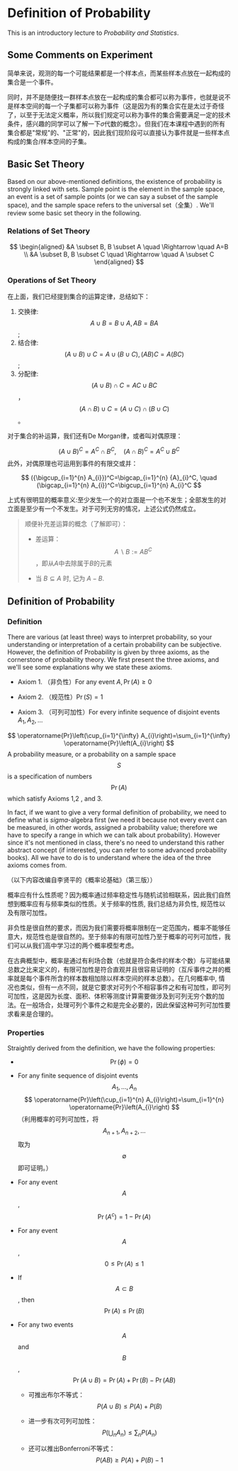 # Definition of Probability

This is an introductory lecture to *Probability and Statistics*.

## Some Comments on Experiment

简单来说，观测的每一个可能结果都是一个样本点，而某些样本点放在一起构成的集合是一个事件。

同时，并不是随便找一群样本点放在一起构成的集合都可以称为事件，也就是说不是样本空间的每一个子集都可以称为事件（这是因为有的集合实在是太过于奇怪了，以至于无法定义概率，所以我们规定可以称为事件的集合需要满足一定的技术条件，感兴趣的同学可以了解一下$\sigma$代数的概念）。但我们在本课程中遇到的所有集合都是"常规"的、"正常"的，因此我们现阶段可以直接认为事件就是一些样本点构成的集合/样本空间的子集。

## Basic Set Theory

Based on our above-mentioned definitions, the existence of probability is strongly linked with sets. Sample point is the element in the sample space, an event is a set of sample points (or we can say a subset of the sample space), and the sample space refers to the universal set（全集）. We'll review some basic set theory in the following.

### Relations of Set Theory

$$
\begin{aligned}
&A \subset B, B \subset A \quad \Rightarrow \quad A=B \\
&A \subset B, B \subset C \quad \Rightarrow \quad A \subset C
\end{aligned}
$$

### Operations of Set Theory

在上面，我们已经提到集合的运算定律，总结如下：

1. 交换律: $$A \cup B=B \cup A, A B=B A$$;
2. 结合律: $$(A \cup B) \cup C=A \cup(B \cup C),(A B) C=A(B C)$$;
3. 分配律: $$(A \cup B) \cap C=A C \cup B C$$，$$(A \cap B) \cup C=(A \cup C) \cap(B \cup C)$$。

对于集合的补运算，我们还有De Morgan律，或者叫对偶原理：

$$
({A \cup B})^C={A}^C \cap {B}^C, \quad ({A \cap B})^C={A}^C \cup {B}^C
$$
此外，对偶原理也可运用到事件的有限交或并：

$$
({\bigcup_{i=1}^{n} A_{i}})^C=\bigcap_{i=1}^{n} {A}_{i}^C, \quad (\bigcap_{i=1}^{n} A_{i})^C=\bigcup_{i=1}^{n} A_{i}^C
$$

上式有很明显的概率意义:至少发生一个的对立面是一个也不发生；全部发生的对立面是至少有一个不发生。对于可列无穷的情况，上述公式仍然成立。

> 顺便补充差运算的概念（了解即可）：
>
> - 差运算：$$A \backslash B:=AB^C$$，即从$A$中去除属于$B$的元素
>
> - 当 $B \subseteq A$ 时, 记为 $A-B$.




## Definition of Probability

### Definition

There are various (at least three) ways to interpret probability, so your understanding or interpretation of a certain probability can be subjective. However, the definition of Probability is given by three axioms, as the cornerstone of probability theory. We first present the three axioms, and we'll see some explanations why we state these axioms.

- Axiom 1. （非负性）For any event $A, \operatorname{Pr}(A) \geq 0$ 

- Axiom 2. （规范性）$\operatorname{Pr}(S)=1$ 

- Axiom 3. （可列可加性）For every infinite sequence of disjoint events $A_{1}, A_{2}, \ldots$ 

$$
\operatorname{Pr}\left(\cup_{i=1}^{\infty} A_{i}\right)=\sum_{i=1}^{\infty} \operatorname{Pr}\left(A_{i}\right)
$$
A probability measure, or a probability on a sample space $$S$$ is a specification of numbers $$\operatorname{Pr}(A)$$ which satisfy Axioms 1,2 , and 3. 

In fact, if we want to give a very formal definition of probability, we need to define what is $sigma$-algebra first (we need it because not every event can be measured, in other words, assigned a probability value; therefore we have to specify a range in which we can talk about probability). However since it's not mentioned in class, there's no need to understand this rather abstract concept (if interested, you can refer to some advanced probability books). All we have to do is to understand where the idea of the three axioms comes from.

（以下内容改编自李贤平的《概率论基础》（第三版））

概率应有什么性质呢？因为概率通过频率稳定性与随机试验相联系，因此我们自然想到概率应有与频率类似的性质。关于频率的性质, 我们总结为非负性, 规范性以及有限可加性。

非负性是很自然的要求，而因为我们需要将概率限制在一定范围内，概率不能够任意大，规范性也是很自然的。至于频率的有限可加性乃至于概率的可列可加性，我们可以从我们高中学习过的两个概率模型考虑。

在古典概型中，概率是通过有利场合数（也就是符合条件的样本个数）与可能结果总数之比来定义的，有限可加性是符合直观并且很容易证明的（互斥事件之并的概率就是每个事件所含的样本数相加除以样本空间的样本总数）。在几何概率中, 情况也类似，但有一点不同，就是它要求对可列个不相容事件之和有可加性，即可列可加性，这是因为长度、面积、体积等测度计算需要做涉及到可列无穷个数的加法。在一般场合，处理可列个事件之和是完全必要的，因此保留这种可列可加性要求看来是合理的。

### Properties

Straightly derived from the definition, we have the following properties:

- $$\operatorname{Pr}(\phi)=0$$

- For any finite sequence of disjoint events $$A_{1}, \ldots, A_{n}$$
$$
\operatorname{Pr}\left(\cup_{i=1}^{n} A_{i}\right)=\sum_{i=1}^{n} \operatorname{Pr}\left(A_{i}\right)
$$
  （利用概率的可列可加性，将$$A_{n+1},A_{n+2},...$$取为$$\emptyset$$即可证明。）

- For any event $$A$$,
$$
\operatorname{Pr}\left(A^{c}\right)=1-\operatorname{Pr}(A)
$$
- For any event $$A$$,
$$
0 \leq \operatorname{Pr}(A) \leq 1
$$

- If $$A \subset B$$, then $$\operatorname{Pr}(A) \leq \operatorname{Pr}(B)$$

- For any two events $$A$$ and $$B$$,
$$
\operatorname{Pr}(A \cup B)=\operatorname{Pr}(A)+\operatorname{Pr}(B)-\operatorname{Pr}(A B)
$$
  - 可推出布尔不等式：$$P(A \cup B) \leqslant P(A)+P(B)$$
  
  - 进一步有次可列可加性：$$P\left(\bigcup_{n} A_{n}\right) \leqslant \sum_{n} P\left(A_{n}\right)$$
  
  - 还可以推出Bonferroni不等式：$$P(A B) \geqslant P(A)+P(B)-1$$
